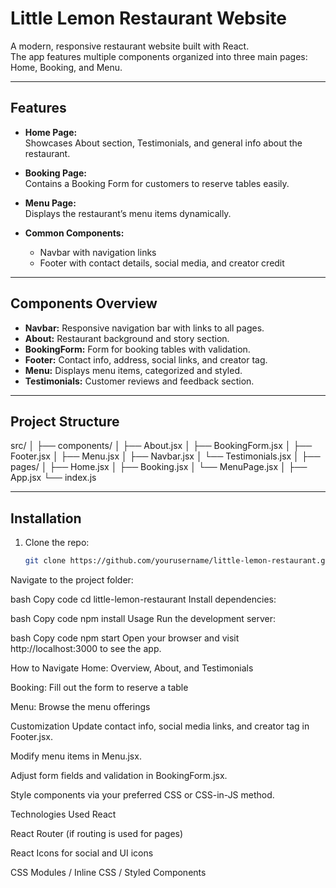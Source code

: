# Little Lemon Restaurant Website

A modern, responsive restaurant website built with React.  
The app features multiple components organized into three main pages: Home, Booking, and Menu.

---

## Features

- **Home Page:**  
  Showcases About section, Testimonials, and general info about the restaurant.

- **Booking Page:**  
  Contains a Booking Form for customers to reserve tables easily.

- **Menu Page:**  
  Displays the restaurant’s menu items dynamically.

- **Common Components:**  
  - Navbar with navigation links  
  - Footer with contact details, social media, and creator credit

---

## Components Overview

- **Navbar:** Responsive navigation bar with links to all pages.  
- **About:** Restaurant background and story section.  
- **BookingForm:** Form for booking tables with validation.  
- **Footer:** Contact info, address, social links, and creator tag.  
- **Menu:** Displays menu items, categorized and styled.  
- **Testimonials:** Customer reviews and feedback section.

---

## Project Structure

src/
│
├── components/
│ ├── About.jsx
│ ├── BookingForm.jsx
│ ├── Footer.jsx
│ ├── Menu.jsx
│ ├── Navbar.jsx
│ └── Testimonials.jsx
│
├── pages/
│ ├── Home.jsx
│ ├── Booking.jsx
│ └── MenuPage.jsx
│
├── App.jsx
└── index.js


---

## Installation

1. Clone the repo:

   ```bash
   git clone https://github.com/yourusername/little-lemon-restaurant.git
Navigate to the project folder:

bash
Copy code
cd little-lemon-restaurant
Install dependencies:

bash
Copy code
npm install
Usage
Run the development server:

bash
Copy code
npm start
Open your browser and visit http://localhost:3000 to see the app.

How to Navigate
Home: Overview, About, and Testimonials

Booking: Fill out the form to reserve a table

Menu: Browse the menu offerings

Customization
Update contact info, social media links, and creator tag in Footer.jsx.

Modify menu items in Menu.jsx.

Adjust form fields and validation in BookingForm.jsx.

Style components via your preferred CSS or CSS-in-JS method.

Technologies Used
React

React Router (if routing is used for pages)

React Icons for social and UI icons

CSS Modules / Inline CSS / Styled Components
